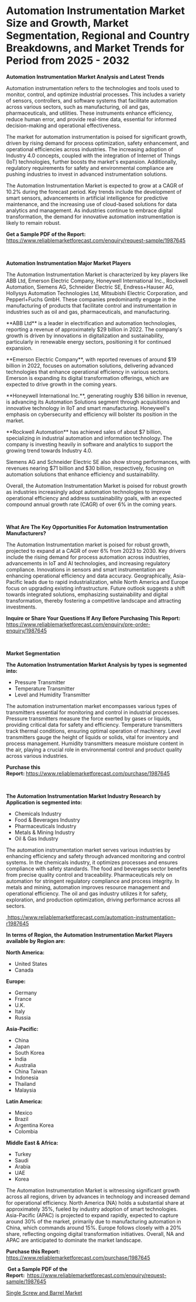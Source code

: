 <p><h1>Automation Instrumentation Market Size and Growth, Market Segmentation, Regional and Country Breakdowns, and Market Trends for Period from 2025 -  2032</h1></p><p><strong>Automation Instrumentation Market Analysis and Latest Trends</strong></p>
<p><p>Automation instrumentation refers to the technologies and tools used to monitor, control, and optimize industrial processes. This includes a variety of sensors, controllers, and software systems that facilitate automation across various sectors, such as manufacturing, oil and gas, pharmaceuticals, and utilities. These instruments enhance efficiency, reduce human error, and provide real-time data, essential for informed decision-making and operational effectiveness.</p><p>The market for automation instrumentation is poised for significant growth, driven by rising demand for process optimization, safety enhancement, and operational efficiencies across industries. The increasing adoption of Industry 4.0 concepts, coupled with the integration of Internet of Things (IoT) technologies, further boosts the market's expansion. Additionally, regulatory requirements for safety and environmental compliance are pushing industries to invest in advanced instrumentation solutions.</p><p>The Automation Instrumentation Market is expected to grow at a CAGR of 10.2% during the forecast period. Key trends include the development of smart sensors, advancements in artificial intelligence for predictive maintenance, and the increasing use of cloud-based solutions for data analytics and management. As industries continue to embrace digital transformation, the demand for innovative automation instrumentation is likely to remain robust.</p></p>
<p><strong>Get a Sample PDF of the Report:&nbsp;</strong> <a href="https://www.reliablemarketforecast.com/enquiry/request-sample/1987645?utm_campaign=1903&utm_medium=2&utm_source=Github&utm_content=ia&utm_term=20022025&utm_id=automation-instrumentation">https://www.reliablemarketforecast.com/enquiry/request-sample/1987645</a></p>
<p>&nbsp;</p>
<p><strong>Automation Instrumentation Major Market Players</strong></p>
<p><p>The Automation Instrumentation Market is characterized by key players like ABB Ltd, Emerson Electric Company, Honeywell International Inc., Rockwell Automation, Siemens AG, Schneider Electric SE, Endress+Hauser AG, Hollysys Automation Technologies Ltd, Mitsubishi Electric Corporation, and Pepperl+Fuchs GmbH. These companies predominantly engage in the manufacturing of products that facilitate control and instrumentation in industries such as oil and gas, pharmaceuticals, and manufacturing.</p><p>**ABB Ltd** is a leader in electrification and automation technologies, reporting a revenue of approximately $29 billion in 2022. The company's growth is driven by innovations in digitalization and sustainability, particularly in renewable energy sectors, positioning it for continued expansion.</p><p>**Emerson Electric Company**, with reported revenues of around $19 billion in 2022, focuses on automation solutions, delivering advanced technologies that enhance operational efficiency in various sectors. Emerson is expanding its digital transformation offerings, which are expected to drive growth in the coming years.</p><p>**Honeywell International Inc.**, generating roughly $36 billion in revenue, is advancing its Automation Solutions segment through acquisitions and innovative technology in IIoT and smart manufacturing. Honeywell's emphasis on cybersecurity and efficiency will bolster its position in the market.</p><p>**Rockwell Automation** has achieved sales of about $7 billion, specializing in industrial automation and information technology. The company is investing heavily in software and analytics to support the growing trend towards Industry 4.0.</p><p>Siemens AG and Schneider Electric SE also show strong performances, with revenues nearing $71 billion and $30 billion, respectively, focusing on automation solutions that enhance efficiency and sustainability.</p><p>Overall, the Automation Instrumentation Market is poised for robust growth as industries increasingly adopt automation technologies to improve operational efficiency and address sustainability goals, with an expected compound annual growth rate (CAGR) of over 6% in the coming years.</p></p>
<p>&nbsp;</p>
<p><strong>What Are The Key Opportunities For Automation Instrumentation Manufacturers?</strong></p>
<p><p>The Automation Instrumentation market is poised for robust growth, projected to expand at a CAGR of over 6% from 2023 to 2030. Key drivers include the rising demand for process automation across industries, advancements in IoT and AI technologies, and increasing regulatory compliance. Innovations in sensors and smart instrumentation are enhancing operational efficiency and data accuracy. Geographically, Asia-Pacific leads due to rapid industrialization, while North America and Europe focus on upgrading existing infrastructure. Future outlook suggests a shift towards integrated solutions, emphasizing sustainability and digital transformation, thereby fostering a competitive landscape and attracting investments.</p></p>
<p><strong>Inquire or Share Your Questions If Any Before Purchasing This Report:</strong> <a href="https://www.reliablemarketforecast.com/enquiry/pre-order-enquiry/1987645?utm_campaign=1903&utm_medium=2&utm_source=Github&utm_content=ia&utm_term=20022025&utm_id=automation-instrumentation">https://www.reliablemarketforecast.com/enquiry/pre-order-enquiry/1987645</a></p>
<p>&nbsp;</p>
<p><strong>Market Segmentation</strong></p>
<p><strong>The Automation Instrumentation Market Analysis by types is segmented into:</strong></p>
<p><ul><li>Pressure Transmitter</li><li>Temperature Transmitter</li><li>Level and Humidity Transmitter</li></ul></p>
<p><p>The automation instrumentation market encompasses various types of transmitters essential for monitoring and control in industrial processes. Pressure transmitters measure the force exerted by gases or liquids, providing critical data for safety and efficiency. Temperature transmitters track thermal conditions, ensuring optimal operation of machinery. Level transmitters gauge the height of liquids or solids, vital for inventory and process management. Humidity transmitters measure moisture content in the air, playing a crucial role in environmental control and product quality across various industries.</p></p>
<p><strong>Purchase this Report:&nbsp;</strong><a href="https://www.reliablemarketforecast.com/purchase/1987645?utm_campaign=1903&utm_medium=2&utm_source=Github&utm_content=ia&utm_term=20022025&utm_id=automation-instrumentation">https://www.reliablemarketforecast.com/purchase/1987645</a></p>
<p>&nbsp;</p>
<p><strong>The Automation Instrumentation Market Industry Research by Application is segmented into:</strong></p>
<p><ul><li>Chemicals Industry</li><li>Food & Beverages Industry</li><li>Pharmaceuticals Industry</li><li>Metals & Mining Industry</li><li>Oil & Gas Industry</li></ul></p>
<p><p>The automation instrumentation market serves various industries by enhancing efficiency and safety through advanced monitoring and control systems. In the chemicals industry, it optimizes processes and ensures compliance with safety standards. The food and beverages sector benefits from precise quality control and traceability. Pharmaceuticals rely on automation for stringent regulatory compliance and process integrity. In metals and mining, automation improves resource management and operational efficiency. The oil and gas industry utilizes it for safety, exploration, and production optimization, driving performance across all sectors.</p></p>
<p><a href="https://www.reliablemarketforecast.com/automation-instrumentation-r1987645?utm_campaign=1903&utm_medium=2&utm_source=Github&utm_content=ia&utm_term=20022025&utm_id=automation-instrumentation">&nbsp;https://www.reliablemarketforecast.com/automation-instrumentation-r1987645</a></p>
<p><strong>In terms of Region, the Automation Instrumentation Market Players available by Region are:</strong></p>
<p>
    <p> <strong> North America: </strong>
        <ul>
            <li>United States</li>
            <li>Canada</li>
        </ul>
        </p> 
    <p> <strong> Europe: </strong>
        <ul>
            <li>Germany</li>
            <li>France</li>
            <li>U.K.</li>
            <li>Italy</li>
            <li>Russia</li>
        </ul>
        </p> 
    <p> <strong> Asia-Pacific: </strong>
        <ul>
            <li>China</li>
            <li>Japan</li>
            <li>South Korea</li>
            <li>India</li>
            <li>Australia</li>
            <li>China Taiwan</li>
            <li>Indonesia</li>
            <li>Thailand</li>
            <li>Malaysia</li>
        </ul>
        </p> 
    <p> <strong> Latin America: </strong>
        <ul>
            <li>Mexico</li>
            <li>Brazil</li>
            <li>Argentina Korea</li>
            <li>Colombia</li>
        </ul>
        </p> 
    <p> <strong> Middle East & Africa: </strong>
        <ul>
            <li>Turkey</li>
            <li>Saudi</li>
            <li>Arabia</li>
            <li>UAE</li>
            <li>Korea</li>
        </ul>
    </p>
    </p>
<p><p>The Automation Instrumentation Market is witnessing significant growth across all regions, driven by advances in technology and increased demand for operational efficiency. North America (NA) holds a substantial share at approximately 35%, fueled by industry adoption of smart technologies. Asia-Pacific (APAC) is projected to expand rapidly, expected to capture around 30% of the market, primarily due to manufacturing automation in China, which commands around 15%. Europe follows closely with a 20% share, reflecting ongoing digital transformation initiatives. Overall, NA and APAC are anticipated to dominate the market landscape.</p></p>
<p><strong>Purchase this Report: </strong><a href="https://www.reliablemarketforecast.com/purchase/1987645?utm_campaign=1903&utm_medium=2&utm_source=Github&utm_content=ia&utm_term=20022025&utm_id=automation-instrumentation">https://www.reliablemarketforecast.com/purchase/1987645</a></p>
<p>&nbsp;<strong>Get a Sample PDF of the Report:&nbsp;&nbsp;</strong><a href="https://www.reliablemarketforecast.com/enquiry/request-sample/1987645?utm_campaign=1903&utm_medium=2&utm_source=Github&utm_content=ia&utm_term=20022025&utm_id=automation-instrumentation">https://www.reliablemarketforecast.com/enquiry/request-sample/1987645</a></p>
<p><strong></strong></p>
<p><p><a href="https://github.com/ashepherd82/Market-Research-Report-List-7/blob/main/single-screw-and-barrel-market.md?utm_campaign=1903&utm_medium=2&utm_source=Github&utm_content=ia&utm_term=20022025&utm_id=automation-instrumentation">Single Screw and Barrel Market</a></p></p>
